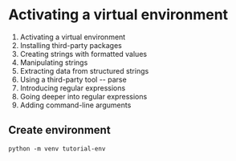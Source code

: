 # Activating a virtual environment

1. Activating a virtual environment
2. Installing third-party packages
4. Creating strings with formatted values
5. Manipulating strings
6. Extracting data from structured strings
7. Using a third-party tool -- parse
8. Introducing regular expressions
9. Going deeper into regular expressions
10. Adding command-line arguments

## Create environment
`python -m venv tutorial-env`
